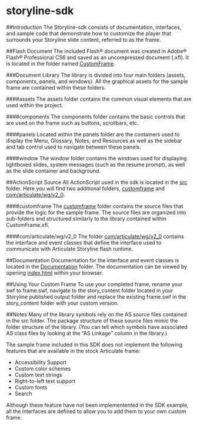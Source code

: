 storyline-sdk
=============

##Introduction
The Storyline-sdk consists of documentation, interfaces, and sample code that demonstrate how to customize the player that surrounds your Storyline slide content, referred to as the frame.

##Flash Document
The included Flash® document was created in Adobe® Flash® Professional CS6 and saved as an uncompressed document (.xfl). It is located in the folder named [CustomFrame](https://github.com/articulate/storyline-sdk/tree/v1.0/CustomFrame).

###Document Library
The library is divided into four main folders (assets, components, panels, and windows). All the graphical assets for the sample frame are contained within these folders.
 
####assets
The assets folder contains the common visual elements that are used within the project.

####components
The components folder contains the basic controls that are used on the frame such as buttons, scrollbars, etc.

####panels
Located within the panels folder are the containers used to display the Menu, Glossary, Notes, and Resources as well as the sidebar and tab control used to navigate between these panels.

####window
The window folder contains the windows used for displaying lightboxed slides, system messages (such as the resume prompt), as well as the slide container and background.

##ActionScript Source
All ActionScript used in the sdk is located in the [src](https://github.com/articulate/storyline-sdk/tree/v1.0/src) folder. Here you will find two additional folders, [customframe](https://github.com/articulate/storyline-sdk/tree/v1.0/src/customframe) and [com/articulate/wg/v2_0](https://github.com/articulate/storyline-sdk/tree/v1.0/src/com/articulate/wg/v2_0). 

####customframe
The [customframe](https://github.com/articulate/storyline-sdk/tree/v1.0/src/customframe) folder contains the source files that provide the logic for the sample frame. The source files are organized into sub-folders and structured similarly to the library contained within CustomFrame.xfl.

####com/articulate/wg/v2_0
The folder [com/articulate/wg/v2_0](https://github.com/articulate/storyline-sdk/tree/v1.0/src/com/articulate/wg/v2_0) contains the interface and event classes that define the interface used to communicate with Articulate Storyline flash runtime.

##Documentation
Documentation for the interface and event classes is located in the [Documentation](https://github.com/articulate/storyline-sdk/tree/v1.0/Documentation) folder. The documentation can be viewed by opening [index.html](https://rawgithub.com/articulate/storyline-sdk/v1.0/Documentation/index.html) within your browser.

##Using Your Custom Frame
To use your completed frame, rename your swf to frame.swf, navigate to the story_content folder located in your Storyline published output folder and replace the existing frame.swf in the story_content folder with your custom version.

##Notes
Many of the library symbols rely on the AS source files contained in the src folder. The package structure of these source files mimic the folder structure of the library. (You can tell which symbols have associated AS class files by looking at the “AS Linkage” column in the library.)

The sample frame included in this SDK does not implement the following features that are available in the stock Articulate frame:

- Accessibility Support
- Custom color schemes
- Custom text strings
- Right-to-left text support
- Custom fonts
- Search

Although these feature have not been implementented in the SDK example, all the interfaces are defined to allow you to add them to your own custom frame.
